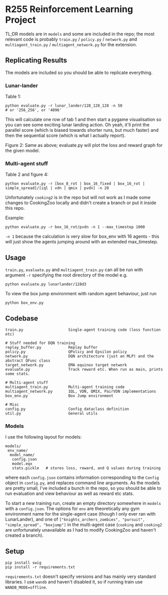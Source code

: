 # R255 Reinforcement Learning Project
TL;DR models are in `models` and some are included in the repo; the most relevant code
is probably `train.py` / `policy.py` / `network.py` and `multiagent_train.py` / `multiagent_network.py`
for the extension.

## Replicating Results
The models are included so you should be able to replicate everything.

### Lunar-lander
Table 1:
```
python evaluate.py -r lunar_lander/128_128_128 -n 50
# or '256_256', or '4096'
```
This will calculate one row of tab 1 and then start a pygame visualisation so you can see some
exciting lunar landing action. Oh yeah, it'll print the parallel score (which is biased
towards shorter runs, but much faster) and then the sequential score (which is what I
actually report).

Figure 2: Same as above; evaluate.py will plot the loss and reward graph for the given model.

### Multi-agent stuff
Table 2 and figure 4:
```
python evaluate.py -r [box_8_rot | box_16_fixed | box_16_rot | simple_spread]/[iql | vdn | qmix | pvdn] -n 20
```
Unfortunately `cooking2` is in the repo but will not work as I made some changes to
CookingZoo locally and didn't create a branch or put it inside this repo.

Example:
```
python evaluate.py -r box_16_rot/pvdn -n 1 --max_timestep 1000
```
`-n 1` because the calculation is very slow for box_env with 16 agents - this will just
show the agents jumping around with an extended max_timestep.



## Usage
`train.py`, `evaluate.py` and `multiagent_train.py` can all be run with argument `-r`
specifying the root directory of the model e.g.
```
python evaluate.py lunarlander/128d3
```
To view the box jump environment with random agent behaviour, just run
```
python box_env.py
```

## Codebase
```
train.py                    Single-agent training code (loss function etc)

# Stuff needed for DQN training
replay_buffer.py            Replay buffer
policy.py                   QPolicy and Epsilon policy
network.py                  DQN architecture (just an MLP) and the abstract QFunc class
target_network.py           EMA equinox target network
evaluate.py                 Track reward etc. When run as main, prints some stats.

# Multi-agent stuff
multiagent_train.py         Multi-agent training code
multiagent_network.py       IQL, VDN, QMIX, PairVDN implementations
box_env.py                  Box Jump environment

# Misc
config.py                   Config dataclass definition
util.py                     General utils
```

### Models
I use the following layout for models:
```
models/
 env_name/
  model_name/
   config.json
   model.eqx
   stats.pickle   # stores loss, reward, and Q values during training
```
where each `config.json` contains information corresponding to the `Config` object in `config.py`,
and replaces  command line arguments. As the models are pretty small, I've included a bunch in the repo, 
so you should be able to run evaluation and view behaviour as well as reward etc stats.

To start a new training run, create an empty directory somewhere in `models` with a `config.json`.
The options for `env` are theoretically any gym environment name for the single-agent case (though I only ever ran with
LunarLander), and one of `["knights_archers_zombies", "pursuit", "simple_spread", "boxjump"]`
in the multi-agent case (`cooking` and `cooking2` are unfortunately unavailable as I had to modify CookingZoo and
haven't created a branch).


## Setup
```
pip install swig
pip install -r requirements.txt
```
`requirements.txt` doesn't specify versions and has mainly very standard libraries.
I use `wandb` and haven't disabled it, so if running train use `WANDB_MODE=offline`.
